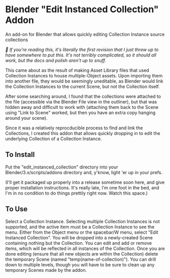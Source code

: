 # Blender "Edit Instanced Collection" Addon
An add-on for Blender that allows quickly editing Collection Instance source collections

*:construction: If you're reading this, it's literally the first revision that I just threw up to have somewhere to put this. It's not
terribly complicated, so it should all work, but the docs and polish aren't up to snuff.*

This came about as the result of making Asset Library files that used Collection Instances to house multiple-Object assets.
Upon importing them into another file, they would be seemingly uneditable, as Blender would link the Collection Instances to
the current Scene, but not the Collection itself.

After some searching around, I found that the collections were attached to the file (accessible via the Blender File view in
the outliner), but that was hidden away and difficult to work with (attaching them back to the Scene using "Link to Scene"
worked, but then you have an extra copy hanging around your scene).

Since it was a relatively reprocducible process to find and link the Collections, I created this addon that allows quickly
dropping in to edit the underlying Collection of a Collection Instance.

## To Install

Put the "edit_instanced_collection" directory into your Blender/3.x/scripts/addons directory and, y'know, light 'er up in
your prefs.

(I'll get it packaged up properly into a release sometime soon here, and give proper installation instructions. It's really
late, I'm one foot in the bed, and I'm in no condition to do things prettily right now. Watch this space.)

## To Use

Select a Collection Instance. Selecting multiple Collection Instances is not supported, and the active item must be a Collection
Instance to see the menu. Either from the Object menu or the spacebar/W menu, select "Edit Instanced Collection". You will be
dropped into a newly-created Scene containing nothing but the Collection. You can edit and add or remove items, which will be
reflected in all instances of the Collection. Once you are done editing (ensure that all new objects are within the Collection)
delete the temporary Scene (named "temp(name-of-collection)"). You can drill down to multiple levels, though you will have to be
sure to clean up any temporary Scenes made by the addon.
